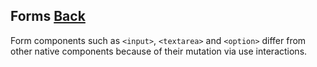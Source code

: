## Forms [Back](./../react.md)

Form components such as `<input>`, `<textarea>` and `<option>` differ from other native components because of their mutation via use interactions.
